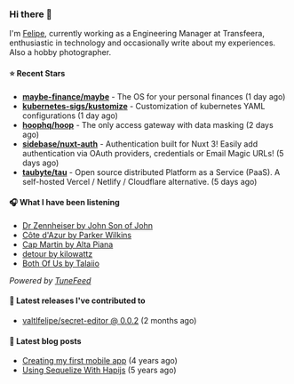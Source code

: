 ### Hi there 👋

I'm [Felipe](https://felipevm.com), currently working as a Engineering Manager at Transfeera, enthusiastic in technology and occasionally write about my experiences. Also a hobby photographer.

#### ⭐ Recent Stars
- **[maybe-finance/maybe](https://github.com/maybe-finance/maybe)** - The OS for your personal finances (1 day ago)
- **[kubernetes-sigs/kustomize](https://github.com/kubernetes-sigs/kustomize)** - Customization of kubernetes YAML configurations (1 day ago)
- **[hoophq/hoop](https://github.com/hoophq/hoop)** - The only access gateway with data masking (2 days ago)
- **[sidebase/nuxt-auth](https://github.com/sidebase/nuxt-auth)** - Authentication built for Nuxt 3! Easily add authentication via OAuth providers, credentials or Email Magic URLs! (5 days ago)
- **[taubyte/tau](https://github.com/taubyte/tau)** - Open source distributed Platform as a Service (PaaS). A self-hosted Vercel / Netlify / Cloudflare alternative. (5 days ago)

#### 🎧 What I have been listening
- [Dr Zennheiser by John Son of John](https://open.spotify.com/track/4ZliUlRoGlwkCsEf60aeLv)
- [Côte d&#39;Azur by Parker Wilkins](https://open.spotify.com/track/3j2z0dEUbYb8nClzLPnJCe)
- [Cap Martin by Alta Piana](https://open.spotify.com/track/3RQyVYIlFL1q3mSP18CwMG)
- [detour by kilowattz](https://open.spotify.com/track/3cH2o1jJ13v2U1o1nbGUNW)
- [Both Of Us by Talaiio](https://open.spotify.com/track/5l3ScH72LOQpXQ8qsO1SQc)

_Powered by [TuneFeed](https://tunefeed.app?ref=valtlfelipe-gh-profile)_ 

#### 🚀 Latest releases I've contributed to


- [valtlfelipe/secret-editor @ 0.0.2](https://github.com/valtlfelipe/secret-editor/releases/tag/0.0.2) (2 months ago)

#### 📄 Latest blog posts
- [Creating my first mobile app](https://felipevm.com/posts/creating-my-first-mobile-app/) (4 years ago)
- [Using Sequelize With Hapijs](https://felipevm.com/posts/using-sequelize-with-hapijs/) (5 years ago)

